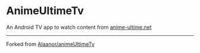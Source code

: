 # AnimeUltimeTv

An Android TV app to watch content from [anime-ultime.net](http://anime-ultime.net)

--------------

Forked from [Alaanor/animeUltimeTv](https://github.com/Alaanor/animeUltimeTv)

